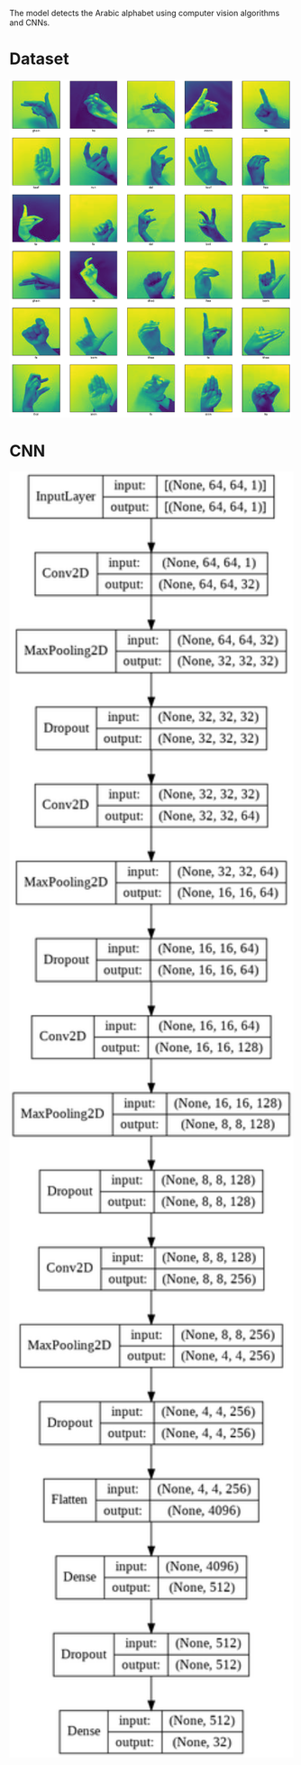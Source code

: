 The model detects the Arabic alphabet using computer vision algorithms and CNNs.

# Dataset
<img src="Images/dataset.png" width="500px" />

# CNN
<img src="Images/CNN.png"  width="700px" />
